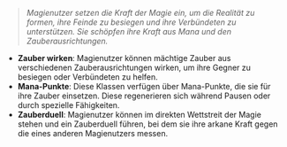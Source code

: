 >*Magienutzer setzen die Kraft der Magie ein, um die Realität zu formen, ihre Feinde zu besiegen und ihre Verbündeten zu unterstützen. Sie schöpfen ihre Kraft aus Mana und den Zauberausrichtungen.*  
  
- **Zauber wirken**: Magienutzer können mächtige Zauber aus verschiedenen Zauberausrichtungen wirken, um ihre Gegner zu besiegen oder Verbündeten zu helfen.  
- **Mana-Punkte**: Diese Klassen verfügen über Mana-Punkte, die sie für ihre Zauber einsetzen. Diese regenerieren sich während Pausen oder durch spezielle Fähigkeiten.  
- **Zauberduell**: Magienutzer können im direkten Wettstreit der Magie stehen und ein Zauberduell führen, bei dem sie ihre arkane Kraft gegen die eines anderen Magienutzers messen.